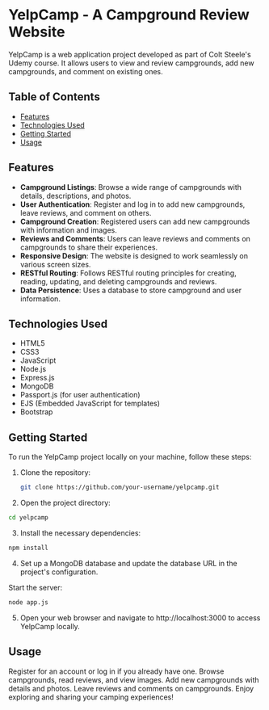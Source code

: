 # YelpCamp - A Campground Review Website

YelpCamp is a web application project developed as part of Colt Steele's Udemy course. It allows users to view and review campgrounds, add new campgrounds, and comment on existing ones.

## Table of Contents

- [Features](#features)
- [Technologies Used](#technologies-used)
- [Getting Started](#getting-started)
- [Usage](#usage)

## Features

- **Campground Listings**: Browse a wide range of campgrounds with details, descriptions, and photos.
- **User Authentication**: Register and log in to add new campgrounds, leave reviews, and comment on others.
- **Campground Creation**: Registered users can add new campgrounds with information and images.
- **Reviews and Comments**: Users can leave reviews and comments on campgrounds to share their experiences.
- **Responsive Design**: The website is designed to work seamlessly on various screen sizes.
- **RESTful Routing**: Follows RESTful routing principles for creating, reading, updating, and deleting campgrounds and reviews.
- **Data Persistence**: Uses a database to store campground and user information.

## Technologies Used

- HTML5
- CSS3
- JavaScript
- Node.js
- Express.js
- MongoDB
- Passport.js (for user authentication)
- EJS (Embedded JavaScript for templates)
- Bootstrap

## Getting Started

To run the YelpCamp project locally on your machine, follow these steps:

1. Clone the repository:

   ```bash
   git clone https://github.com/your-username/yelpcamp.git
   ```
2. Open the project directory:
  ```bash
  cd yelpcamp
  ```
3. Install the necessary dependencies:

  ```bash
  npm install
  ```
4. Set up a MongoDB database and update the database URL in the project's configuration.

Start the server:

  ```bash
  node app.js
  ```
5. Open your web browser and navigate to http://localhost:3000 to access YelpCamp locally.

## Usage
Register for an account or log in if you already have one.
Browse campgrounds, read reviews, and view images.
Add new campgrounds with details and photos.
Leave reviews and comments on campgrounds.
Enjoy exploring and sharing your camping experiences!
